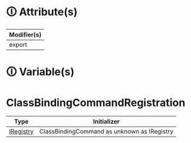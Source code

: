 # &#128712; Attribute(s)

| Modifier(s)                            |
|----------------------------------------|
| export |

# &#128712; Variable(s)

# ClassBindingCommandRegistration

| Type                        | Initializer                       |
|-----------------------------|-----------------------------------|
| [IRegistry](https://hamedfathi.gitbook.io/aurelia-2-doc-api/kernel/interface/di/iregistry) | ClassBindingCommand as unknown as IRegistry |